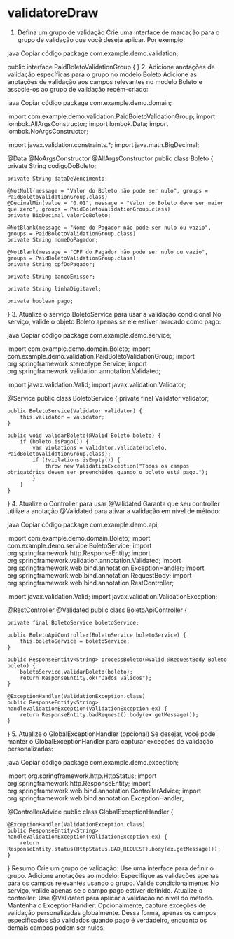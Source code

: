 # validatoreDraw


1. Defina um grupo de validação
Crie uma interface de marcação para o grupo de validação que você deseja aplicar. Por exemplo:

java
Copiar código
package com.example.demo.validation;

public interface PaidBoletoValidationGroup {
}
2. Adicione anotações de validação específicas para o grupo no modelo Boleto
Adicione as anotações de validação aos campos relevantes no modelo Boleto e associe-os ao grupo de validação recém-criado:

java
Copiar código
package com.example.demo.domain;

import com.example.demo.validation.PaidBoletoValidationGroup;
import lombok.AllArgsConstructor;
import lombok.Data;
import lombok.NoArgsConstructor;

import javax.validation.constraints.*;
import java.math.BigDecimal;

@Data
@NoArgsConstructor
@AllArgsConstructor
public class Boleto {
    private String codigoDoBoleto;

    private String dataDeVencimento;

    @NotNull(message = "Valor do Boleto não pode ser nulo", groups = PaidBoletoValidationGroup.class)
    @DecimalMin(value = "0.01", message = "Valor do Boleto deve ser maior que zero", groups = PaidBoletoValidationGroup.class)
    private BigDecimal valorDoBoleto;

    @NotBlank(message = "Nome do Pagador não pode ser nulo ou vazio", groups = PaidBoletoValidationGroup.class)
    private String nomeDoPagador;

    @NotBlank(message = "CPF do Pagador não pode ser nulo ou vazio", groups = PaidBoletoValidationGroup.class)
    private String cpfDoPagador;

    private String bancoEmissor;

    private String linhaDigitavel;

    private boolean pago;
}
3. Atualize o serviço BoletoService para usar a validação condicional
No serviço, valide o objeto Boleto apenas se ele estiver marcado como pago:

java
Copiar código
package com.example.demo.service;

import com.example.demo.domain.Boleto;
import com.example.demo.validation.PaidBoletoValidationGroup;
import org.springframework.stereotype.Service;
import org.springframework.validation.annotation.Validated;

import javax.validation.Valid;
import javax.validation.Validator;

@Service
public class BoletoService {
    private final Validator validator;

    public BoletoService(Validator validator) {
        this.validator = validator;
    }

    public void validarBoleto(@Valid Boleto boleto) {
        if (boleto.isPago()) {
            var violations = validator.validate(boleto, PaidBoletoValidationGroup.class);
            if (!violations.isEmpty()) {
                throw new ValidationException("Todos os campos obrigatórios devem ser preenchidos quando o boleto está pago.");
            }
        }
    }
}
4. Atualize o Controller para usar @Validated
Garanta que seu controller utilize a anotação @Validated para ativar a validação em nível de método:

java
Copiar código
package com.example.demo.api;

import com.example.demo.domain.Boleto;
import com.example.demo.service.BoletoService;
import org.springframework.http.ResponseEntity;
import org.springframework.validation.annotation.Validated;
import org.springframework.web.bind.annotation.ExceptionHandler;
import org.springframework.web.bind.annotation.RequestBody;
import org.springframework.web.bind.annotation.RestController;

import javax.validation.Valid;
import javax.validation.ValidationException;

@RestController
@Validated
public class BoletoApiController {

    private final BoletoService boletoService;

    public BoletoApiController(BoletoService boletoService) {
        this.boletoService = boletoService;
    }

    public ResponseEntity<String> processBoleto(@Valid @RequestBody Boleto boleto) {
        boletoService.validarBoleto(boleto);
        return ResponseEntity.ok("Dados válidos");
    }

    @ExceptionHandler(ValidationException.class)
    public ResponseEntity<String> handleValidationException(ValidationException ex) {
        return ResponseEntity.badRequest().body(ex.getMessage());
    }
}
5. Atualize o GlobalExceptionHandler (opcional)
Se desejar, você pode manter o GlobalExceptionHandler para capturar exceções de validação personalizadas:

java
Copiar código
package com.example.demo.exception;

import org.springframework.http.HttpStatus;
import org.springframework.http.ResponseEntity;
import org.springframework.web.bind.annotation.ControllerAdvice;
import org.springframework.web.bind.annotation.ExceptionHandler;

@ControllerAdvice
public class GlobalExceptionHandler {

    @ExceptionHandler(ValidationException.class)
    public ResponseEntity<String> handleValidationException(ValidationException ex) {
        return ResponseEntity.status(HttpStatus.BAD_REQUEST).body(ex.getMessage());
    }
}
Resumo
Crie um grupo de validação: Use uma interface para definir o grupo.
Adicione anotações ao modelo: Especifique as validações apenas para os campos relevantes usando o grupo.
Valide condicionalmente: No serviço, valide apenas se o campo pago estiver definido.
Atualize o controller: Use @Validated para aplicar a validação no nível do método.
Mantenha o ExceptionHandler: Opcionalmente, capture exceções de validação personalizadas globalmente.
Dessa forma, apenas os campos especificados são validados quando pago é verdadeiro, enquanto os demais campos podem ser nulos.
